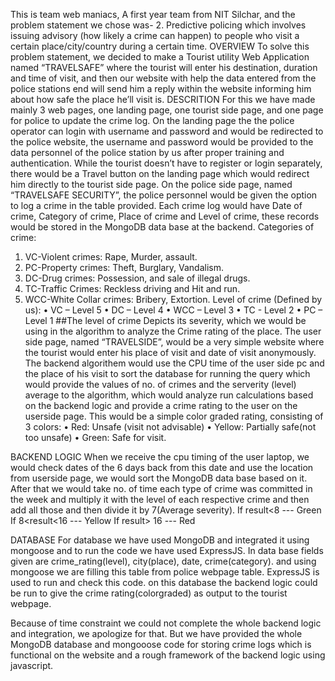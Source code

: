 
This is team web maniacs, A first year team from NIT Silchar, and the problem statement we chose was-
2. Predictive policing which involves issuing advisory (how likely a crime can happen) to people who visit a certain place/city/country during a certain time.
OVERVIEW
To solve this problem statement, we decided to make a Tourist utility Web Application named “TRAVELSAFE” where the tourist will enter his destination, duration and time of visit, and then our website with help the data entered from the police stations end will send him a reply within the website informing him about how safe the place he’ll visit is.
DESCRITION
For this we have made mainly 3 web pages, one landing page, one tourist side page, and one page for police to update the crime log. 
On the landing page the the police operator can login with username and password and would be redirected to the police website, the username and password would be provided to the data personnel of the police station by us after proper training and authentication. While the tourist doesn’t have to register or login separately, there would be a Travel button on the landing page which would redirect him directly to the tourist side page.
On the police side page, named “TRAVELSAFE SECURITY”, the police personnel would be given the option to log a crime in the table provided. Each crime log would have Date of crime, Category of crime, Place of crime and Level of crime, these records would be stored in the MongoDB data base at the backend.
Categories of crime:
1.	VC-Violent crimes: Rape, Murder, assault.
2.	PC-Property crimes: Theft, Burglary, Vandalism.
3.	DC-Drug crimes: Possession, and sale of illegal drugs.
4.	TC-Traffic Crimes: Reckless driving and Hit and run.
5.	WCC-White Collar crimes: Bribery, Extortion.
Level of crime (Defined by us):
•	VC – Level 5
•	DC – Level 4
•	WCC – Level 3
•	TC - Level 2
•	PC – Level 1
##The level of crime Depicts its severity, which we would be using in the algorithm to analyze the Crime rating of the place.
The user side page, named “TRAVELSIDE”, would be a very simple website where the tourist would enter his place of visit and date of visit anonymously. The backend algorithem would use the CPU time of the user side pc and the place of his visit to sort the database for running the query which would provide the values of no. of crimes and the serverity (level) average to the algorithm, which would analyze run calculations based on the backend logic and provide a crime rating to the user on the userside page. This would be a simple color graded rating, consisting of 3 colors:
•	Red: Unsafe (visit not advisable)
•	Yellow: Partially safe(not too unsafe)
•	Green: Safe for visit.

BACKEND LOGIC
When we receive the cpu timing of the user laptop, we would check dates of the 6 days back from this date and use the location from userside page, we would sort the MongoDB data base based on it. 
After that we would take no. of time each type of crime was committed in the week and multiply it with the level of each respective crime and then add all those and then divide it by 7(Average severity).
If result<8 --- Green
If  8<result<16 --- Yellow
If result> 16 --- Red

DATABASE
For database we have used MongoDB and integrated it using mongoose and to run the code we have used ExpressJS. In data base fields given are crime_rating(level), city(place), date, crime(category).
and using mongoose we are filling this table from police webpage table.
ExpressJS is used to run and check this code.
on this database the backend logic could be run to give the crime rating(colorgraded) as output to the tourist webpage.

Because of time constraint we could not complete the whole backend logic and integration, we apologize for that. But we have provided the whole MongoDB database and mongooose code for storing crime logs which is functional on the website and a rough framework of the backend logic using javascript.
